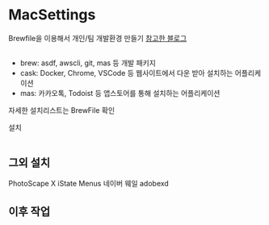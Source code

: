 # MacSettings
Brewfile을 이용해서 개인/팀 개발환경 만들기
[참고한 블로그](https://medium.com/plustv/brewfile%EC%9D%84-%EC%9D%B4%EC%9A%A9%ED%95%B4%EC%84%9C-%ED%8C%80-%EA%B0%9C%EB%B0%9C-%ED%99%98%EA%B2%BD-%EB%A7%8C%EB%93%A4%EA%B8%B0-1516cb21f669)

##  
- brew: asdf, awscli, git, mas 등 개발 패키지
- cask: Docker, Chrome, VSCode 등 웹사이트에서 다운 받아 설치하는 어플리케이션
- mas: 카카오톡, Todoist 등 앱스토어를 통해 설치하는 어플리케이션 

자세한 설치리스트는 BrewFile 확인

설치
```shell

```

## 그외 설치
PhotoScape X
iState Menus
네이버 웨일
adobexd

## 이후 작업
